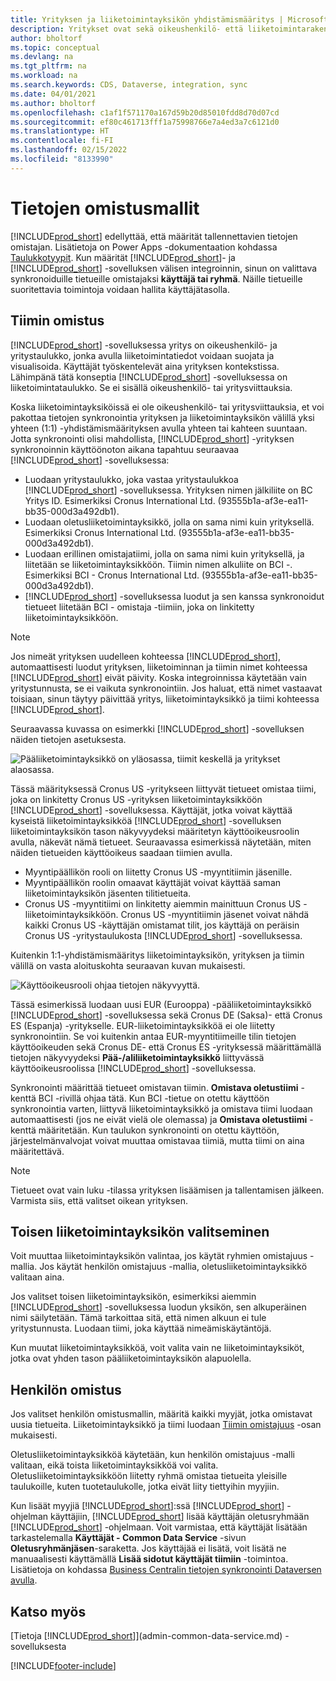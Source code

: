 ```yaml
---
title: Yrityksen ja liiketoimintayksikön yhdistämismääritys | Microsoft Docs
description: Yritykset ovat sekä oikeushenkilö- että liiketoimintarakenteita. Niiden avulla suojataan ja visualisoidaan liiketoimintatiedot.
author: bholtorf
ms.topic: conceptual
ms.devlang: na
ms.tgt_pltfrm: na
ms.workload: na
ms.search.keywords: CDS, Dataverse, integration, sync
ms.date: 04/01/2021
ms.author: bholtorf
ms.openlocfilehash: c1af1f571170a167d59b20d85010fdd8d70d07cd
ms.sourcegitcommit: ef80c461713fff1a75998766e7a4ed3a7c6121d0
ms.translationtype: HT
ms.contentlocale: fi-FI
ms.lasthandoff: 02/15/2022
ms.locfileid: "8133990"
---
```

# <a name="data-ownership-models"></a>Tietojen omistusmallit


[!INCLUDE[prod_short](includes/cds_long_md.md)] edellyttää, että määrität tallennettavien tietojen omistajan. Lisätietoja on Power Apps -dokumentaation kohdassa [Taulukkotyypit](/powerapps/maker/data-platform/types-of-entities). Kun määrität [!INCLUDE[prod_short](includes/cds_long_md.md)]- ja [!INCLUDE[prod_short](includes/prod_short.md)] -sovelluksen välisen integroinnin, sinun on valittava synkronoiduille tietueille omistajaksi **käyttäjä tai ryhmä**. Näille tietueille suoritettavia toimintoja voidaan hallita käyttäjätasolla. <!--We recommend the Team ownership model because it makes it easier to manage ownership for multiple people.NO LONGER TRUE IN DATAVERSE-->

## <a name="team-ownership"></a>Tiimin omistus
[!INCLUDE[prod_short](includes/prod_short.md)] -sovelluksessa yritys on oikeushenkilö- ja yritystaulukko, jonka avulla liiketoimintatiedot voidaan suojata ja visualisoida. Käyttäjät työskentelevät aina yrityksen kontekstissa. Lähimpänä tätä konseptia [!INCLUDE[prod_short](includes/cds_long_md.md)] -sovelluksessa on liiketoimintataulukko. Se ei sisällä oikeushenkilö- tai yritysviittauksia.

Koska liiketoimintayksiköissä ei ole oikeushenkilö- tai yritysviittauksia, et voi pakottaa tietojen synkronointia yrityksen ja liiketoimintayksikön välillä yksi yhteen (1:1) -yhdistämismäärityksen avulla yhteen tai kahteen suuntaan. Jotta synkronointi olisi mahdollista, [!INCLUDE[prod_short](includes/prod_short.md)] -yrityksen synkronoinnin käyttöönoton aikana tapahtuu seuraavaa [!INCLUDE[prod_short](includes/cds_long_md.md)] -sovelluksessa:

* Luodaan yritystaulukko, joka vastaa yritystaulukkoa [!INCLUDE[prod_short](includes/prod_short.md)] -sovelluksessa. Yrityksen nimen jälkiliite on BC Yritys ID. Esimerkiksi Cronus International Ltd. (93555b1a-af3e-ea11-bb35-000d3a492db1).
* Luodaan oletusliiketoimintayksikkö, jolla on sama nimi kuin yrityksellä. Esimerkiksi Cronus International Ltd. (93555b1a-af3e-ea11-bb35-000d3a492db1).
* Luodaan erillinen omistajatiimi, jolla on sama nimi kuin yrityksellä, ja liitetään se liiketoimintayksikköön. Tiimin nimen alkuliite on BCI -. Esimerkiksi BCI - Cronus International Ltd. (93555b1a-af3e-ea11-bb35-000d3a492db1).
* [!INCLUDE[prod_short](includes/cds_long_md.md)] -sovelluksessa luodut ja sen kanssa synkronoidut tietueet liitetään BCI - omistaja -tiimiin, joka on linkitetty liiketoimintayksikköön.

> [!NOTE]
> Jos nimeät yrityksen uudelleen kohteessa [!INCLUDE[prod_short](includes/prod_short.md)], automaattisesti luodut yrityksen, liiketoiminnan ja tiimin nimet kohteessa [!INCLUDE[prod_short](includes/cds_long_md.md)] eivät päivity. Koska integroinnissa käytetään vain yritystunnusta, se ei vaikuta synkronointiin. Jos haluat, että nimet vastaavat toisiaan, sinun täytyy päivittää yritys, liiketoimintayksikkö ja tiimi kohteessa [!INCLUDE[prod_short](includes/cds_long_md.md)].

Seuraavassa kuvassa on esimerkki [!INCLUDE[prod_short](includes/cds_long_md.md)] -sovelluksen näiden tietojen asetuksesta.

![Pääliiketoimintayksikkö on yläosassa, tiimit keskellä ja yritykset alaosassa.](media/cds_bu_team_company.png)

Tässä määrityksessä Cronus US -yritykseen liittyvät tietueet omistaa tiimi, joka on linkitetty Cronus US -yrityksen liiketoimintayksikköön [!INCLUDE[prod_short](includes/cds_long_md.md)] -sovelluksessa. Käyttäjät, jotka voivat käyttää kyseistä liiketoimintayksikköä [!INCLUDE[prod_short](includes/cds_long_md.md)] -sovelluksen liiketoimintayksikön tason näkyvyydeksi määritetyn käyttöoikeusroolin avulla, näkevät nämä tietueet. Seuraavassa esimerkissä näytetään, miten näiden tietueiden käyttöoikeus saadaan tiimien avulla.

* Myyntipäällikön rooli on liitetty Cronus US -myyntitiimin jäsenille.
* Myyntipäällikön roolin omaavat käyttäjät voivat käyttää saman liiketoimintayksikön jäsenten tilitietueita.
* Cronus US -myyntitiimi on linkitetty aiemmin mainittuun Cronus US -liiketoimintayksikköön. Cronus US -myyntitiimin jäsenet voivat nähdä kaikki Cronus US -käyttäjän omistamat tilit, jos käyttäjä on peräisin Cronus US -yritystaulukosta [!INCLUDE[prod_short](includes/prod_short.md)] -sovelluksessa.

Kuitenkin 1:1-yhdistämismääritys liiketoimintayksikön, yrityksen ja tiimin välillä on vasta aloituskohta seuraavan kuvan mukaisesti.

![Käyttöoikeusrooli ohjaa tietojen näkyvyyttä.](media/cds_bu_team_company_2.png)

Tässä esimerkissä luodaan uusi EUR (Eurooppa) -pääliiketoimintayksikkö [!INCLUDE[prod_short](includes/cds_long_md.md)] -sovelluksessa sekä Cronus DE (Saksa)- että Cronus ES (Espanja) -yritykselle. EUR-liiketoimintayksikköä ei ole liitetty synkronointiin. Se voi kuitenkin antaa EUR-myyntitiimeille tilin tietojen käyttöoikeuden sekä Cronus DE- että Cronus ES -yrityksessä määrittämällä tietojen näkyvyydeksi **Pää-/aliliiketoimintayksikkö** liittyvässä käyttöoikeusroolissa [!INCLUDE[prod_short](includes/cds_long_md.md)] -sovelluksessa.

Synkronointi määrittää tietueet omistavan tiimin. **Omistava oletustiimi** -kenttä BCI -rivillä ohjaa tätä. Kun BCI -tietue on otettu käyttöön synkronointia varten, liittyvä liiketoimintayksikkö ja omistava tiimi luodaan automaattisesti (jos ne eivät vielä ole olemassa) ja **Omistava oletustiimi** -kenttä määritetään. Kun taulukon synkronointi on otettu käyttöön, järjestelmänvalvojat voivat muuttaa omistavaa tiimiä, mutta tiimi on aina määritettävä.

> [!NOTE]
> Tietueet ovat vain luku -tilassa yrityksen lisäämisen ja tallentamisen jälkeen. Varmista siis, että valitset oikean yrityksen.

## <a name="choosing-a-different-business-unit"></a>Toisen liiketoimintayksikön valitseminen
Voit muuttaa liiketoimintayksikön valintaa, jos käytät ryhmien omistajuus -mallia. Jos käytät henkilön omistajuus -mallia, oletusliiketoimintayksikkö valitaan aina. 

Jos valitset toisen liiketoimintayksikön, esimerkiksi aiemmin [!INCLUDE[prod_short](includes/cds_long_md.md)] -sovelluksessa luodun yksikön, sen alkuperäinen nimi säilytetään. Tämä tarkoittaa sitä, että nimen alkuun ei tule yritystunnusta. Luodaan tiimi, joka käyttää nimeämiskäytäntöjä.

Kun muutat liiketoimintayksikköä, voit valita vain ne liiketoimintayksiköt, jotka ovat yhden tason pääliiketoimintayksikön alapuolella.

## <a name="person-ownership"></a>Henkilön omistus
Jos valitset henkilön omistusmallin, määritä kaikki myyjät, jotka omistavat uusia tietueita. Liiketoimintayksikkö ja tiimi luodaan [Tiimin omistajuus](admin-cds-company-concept.md#team-ownership) -osan mukaisesti.

Oletusliiketoimintayksikköä käytetään, kun henkilön omistajuus -malli valitaan, eikä toista liiketoimintayksikköä voi valita. Oletusliiketoimintayksikköön liitetty ryhmä omistaa tietueita yleisille taulukoille, kuten tuotetaulukolle, jotka eivät liity tiettyihin myyjiin.

Kun lisäät myyjiä [!INCLUDE[prod_short](includes/prod_short.md)]:ssä [!INCLUDE[prod_short](includes/cds_long_md.md)] -ohjelman käyttäjiin, [!INCLUDE[prod_short](includes/prod_short.md)] lisää käyttäjän oletusryhmään [!INCLUDE[prod_short](includes/cds_long_md.md)] -ohjelmaan. Voit varmistaa, että käyttäjät lisätään tarkastelemalla **Käyttäjät - Common Data Service** -sivun **Oletusryhmänjäsen**-saraketta. Jos käyttäjää ei lisätä, voit lisätä ne manuaalisesti käyttämällä **Lisää sidotut käyttäjät tiimiin** -toimintoa. Lisätietoja on kohdassa [Business Centralin tietojen synkronointi Dataversen avulla](admin-synchronizing-business-central-and-sales.md).

## <a name="see-also"></a>Katso myös
[Tietoja [!INCLUDE[prod_short](includes/cds_long_md.md)]](admin-common-data-service.md) -sovelluksesta

[!INCLUDE[footer-include](includes/footer-banner.md)]